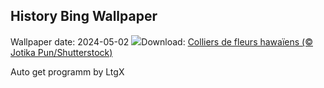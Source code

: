 ## History Bing Wallpaper
Wallpaper date: 2024-05-02
![](https://www.bing.com/th?id=OHR.HawaiianLei_FR-CA7527008794_UHD.jpg&w=1000)Download: [Colliers de fleurs hawaïens (© Jotika Pun/Shutterstock)](https://www.bing.com/th?id=OHR.HawaiianLei_FR-CA7527008794_UHD.jpg)

Auto get programm by LtgX
